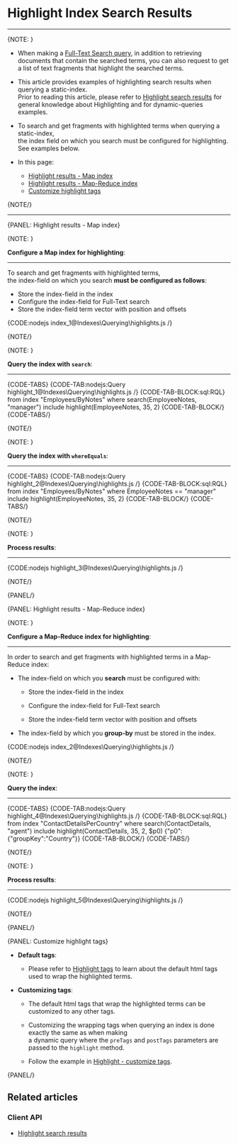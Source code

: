 # Highlight Index Search Results
---

{NOTE: }

* When making a [Full-Text Search query](../../indexes/querying/searching), 
  in addition to retrieving documents that contain the searched terms, you can 
  also request to get a list of text fragments that highlight the searched terms.  

* This article provides examples of highlighting search results when querying a static-index.  
  Prior to reading this article, please refer to [Highlight search results](../../client-api/session/querying/text-search/highlight-query-results) 
  for general knowledge about Highlighting and for dynamic-queries examples.

* To search and get fragments with highlighted terms when querying a static-index,  
  the index field on which you search must be configured for highlighting. See examples below.  

* In this page:
  * [Highlight results - Map index](../../indexes/querying/highlighting#highlight-results---map-index)
  * [Highlight results - Map-Reduce index](../../indexes/querying/highlighting#highlight-results---map-reduce-index)
  * [Customize highlight tags](../../indexes/querying/highlighting#customize-highlight-tags)

{NOTE/}

---

{PANEL: Highlight results - Map index}

{NOTE: }

**Configure a Map index for highlighting**:

---

To search and get fragments with highlighted terms,  
the index-field on which you search **must be configured as follows**:

   * Store the index-field in the index
   * Configure the index-field for Full-Text search  
   * Store the index-field term vector with position and offsets  

{CODE:nodejs index_1@Indexes\Querying\highlights.js /}

{NOTE/}

{NOTE: }

**Query the index with `search`**:

---

{CODE-TABS}
{CODE-TAB:nodejs:Query highlight_1@Indexes\Querying\highlights.js /}
{CODE-TAB-BLOCK:sql:RQL}
from index "Employees/ByNotes"
where search(EmployeeNotes, "manager")
include highlight(EmployeeNotes, 35, 2)
{CODE-TAB-BLOCK/}
{CODE-TABS/}

{NOTE/}

{NOTE: }

**Query the index with `whereEquals`**:

---

{CODE-TABS}
{CODE-TAB:nodejs:Query highlight_2@Indexes\Querying\highlights.js /}
{CODE-TAB-BLOCK:sql:RQL}
from index "Employees/ByNotes"
where EmployeeNotes == "manager"
include highlight(EmployeeNotes, 35, 2)
{CODE-TAB-BLOCK/}
{CODE-TABS/}

{NOTE/}

{NOTE: }

**Process results**:

---

{CODE:nodejs highlight_3@Indexes\Querying\highlights.js /}

{NOTE/}

{PANEL/}

{PANEL: Highlight results - Map-Reduce index}

{NOTE: }

**Configure a Map-Reduce index for highlighting**:

---

In order to search and get fragments with highlighted terms in a Map-Reduce index:  

  * The index-field on which you **search** must be configured with:

      * Store the index-field in the index
     
      * Configure the index-field for Full-Text search

      * Store the index-field term vector with position and offsets

  * The index-field by which you **group-by** must be stored in the index.

{CODE:nodejs index_2@Indexes\Querying\highlights.js /}

{NOTE/}

{NOTE: }

**Query the index**:

---

{CODE-TABS}
{CODE-TAB:nodejs:Query highlight_4@Indexes\Querying\highlights.js /}
{CODE-TAB-BLOCK:sql:RQL}
from index "ContactDetailsPerCountry"
where search(ContactDetails, "agent")
include highlight(ContactDetails, 35, 2, $p0)
{"p0":{"groupKey":"Country"}}
{CODE-TAB-BLOCK/}
{CODE-TABS/}

{NOTE/}

{NOTE: }

**Process results**:

---

{CODE:nodejs highlight_5@Indexes\Querying\highlights.js /}

{NOTE/}

{PANEL/}

{PANEL: Customize highlight tags}

* **Default tags**:  

  * Please refer to [Highlight tags](../../client-api/session/querying/text-search/highlight-query-results#highlight-tags) to learn about the default html tags used to wrap the highlighted terms.

* **Customizing tags**:  

  * The default html tags that wrap the highlighted terms can be customized to any other tags.  
  
  * Customizing the wrapping tags when querying an index is done exactly the same as when making  
    a dynamic query where the `preTags` and `postTags` parameters are passed to the `highlight` method.
  
  * Follow the example in [Highlight - customize tags](../../client-api/session/querying/text-search/highlight-query-results#highlight---customize-tags).

{PANEL/}

## Related articles

### Client API

- [Highlight search results](../../client-api/session/querying/text-search/highlight-query-results)
